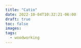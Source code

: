 ```yaml
---
title: "Catio"
date: 2022-10-04T10:32:21-06:00
draft: true
toc: false
images:
tags:
  - woodworking
---
```


